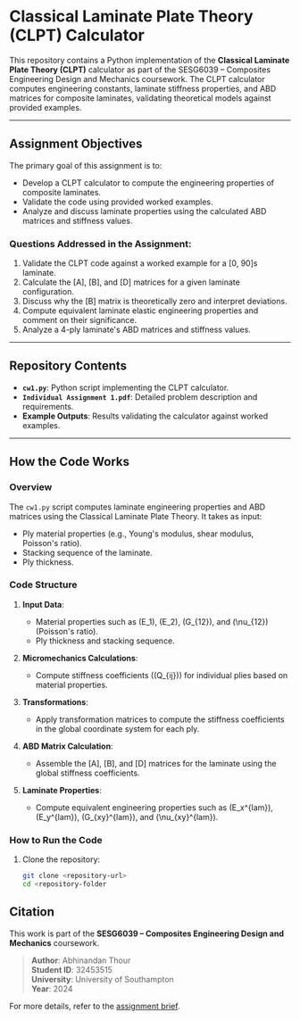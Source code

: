 # Classical Laminate Plate Theory (CLPT) Calculator

This repository contains a Python implementation of the **Classical Laminate Plate Theory (CLPT)** calculator as part of the SESG6039 – Composites Engineering Design and Mechanics coursework. The CLPT calculator computes engineering constants, laminate stiffness properties, and ABD matrices for composite laminates, validating theoretical models against provided examples.

---

## Assignment Objectives

The primary goal of this assignment is to:
- Develop a CLPT calculator to compute the engineering properties of composite laminates.
- Validate the code using provided worked examples.
- Analyze and discuss laminate properties using the calculated ABD matrices and stiffness values.

### Questions Addressed in the Assignment:
1. Validate the CLPT code against a worked example for a [0, 90]s laminate.
2. Calculate the [A], [B], and [D] matrices for a given laminate configuration.
3. Discuss why the [B] matrix is theoretically zero and interpret deviations.
4. Compute equivalent laminate elastic engineering properties and comment on their significance.
5. Analyze a 4-ply laminate's ABD matrices and stiffness values.

---

## Repository Contents

- **`cw1.py`**: Python script implementing the CLPT calculator.
- **`Individual Assignment 1.pdf`**: Detailed problem description and requirements.
- **Example Outputs**: Results validating the calculator against worked examples.

---

## How the Code Works

### Overview
The `cw1.py` script computes laminate engineering properties and ABD matrices using the Classical Laminate Plate Theory. It takes as input:
- Ply material properties (e.g., Young's modulus, shear modulus, Poisson's ratio).
- Stacking sequence of the laminate.
- Ply thickness.

### Code Structure
1. **Input Data**:
   - Material properties such as \(E_1\), \(E_2\), \(G_{12}\), and \(\nu_{12}\) (Poisson's ratio).
   - Ply thickness and stacking sequence.

2. **Micromechanics Calculations**:
   - Compute stiffness coefficients (\(Q_{ij}\)) for individual plies based on material properties.

3. **Transformations**:
   - Apply transformation matrices to compute the stiffness coefficients in the global coordinate system for each ply.

4. **ABD Matrix Calculation**:
   - Assemble the [A], [B], and [D] matrices for the laminate using the global stiffness coefficients.

5. **Laminate Properties**:
   - Compute equivalent engineering properties such as \(E_x^{lam}\), \(E_y^{lam}\), \(G_{xy}^{lam}\), and \(\nu_{xy}^{lam}\).

### How to Run the Code
1. Clone the repository:
   ```bash
   git clone <repository-url>
   cd <repository-folder

## Citation

This work is part of the **SESG6039 – Composites Engineering Design and Mechanics** coursework.

> **Author**: Abhinandan Thour  
> **Student ID**: 32453515  
> **University**: University of Southampton  
> **Year**: 2024  

For more details, refer to the [assignment brief](Individual%20Assignment%201.pdf).

